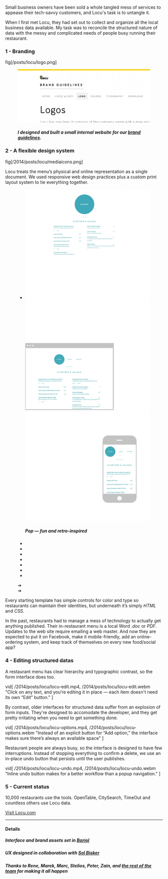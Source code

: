 <script>
	initiateProject = function() {
		var slider = new Swipe(document.getElementById('slider1'), {
			speed: 400,
			// auto: 3000,
	    	callback: function(event, index, elem) {
	    		$(".pagination .current").removeClass("current");
				$(".pagination :nth-child("+(index+1)+")").addClass("current");
	    		$("#slider1 .current").removeClass("current");
	    		$(elem).addClass("current");
			}
	    });
		$("#slider1").click(function(){
			slider.next();
		});
		$(".pagination > li").mouseup(function(){
			ind = $(this).index();
			slider.slide(ind, 300);
		});
		$(".prev").click(function(){
			slider.prev();
		});
		$(".next").click(function(){
			slider.next();
		});
	}
</script>

<!-- <figure>
	<div class="browser">
		<img src="/posts/locu/locu-ui.png"/>
	</div>
</figure>
 -->
Small business owners have been sold a whole tangled mess of services to appease their tech-savvy customers, and Locu's task is to untangle it.

When I first met Locu, they had set out to collect and organize all the local business data available. My task was to reconcile the structured nature of data with the messy and complicated needs of people busy running their restaurant.

### 1 - Branding

fig[/posts/locu/logo.png]

<figure class="bleed">
	<img src="/2014/posts/locu/brandguide.png"/>
	<h5>I designed and built a small internal website for our <a target="_blank" href="//locu.com/brand/">brand guidelines</a>.</h5>
</figure>


<!-- The identity system conveys a fresh, bright confidence.

<figure class="inset bleed">
	<img src="/2014/posts/locu/sticker.png"/>
	<h5>Die-cut stickers by [stickermule](//stickermule.com)</h5>
</figure> -->


### 2 - A flexible design system

fig[/2014/posts/locu/mediaicons.png]


Locu treats the menu’s physical and online representation as a single document. We used responsive web design practices plus a custom print layout system to tie everything together.
<figure>
	<div id="slider1" class="slider">
		<ul>
			<li class="current">
				<div class="wrapper">
					<img class="c" src="/2014/posts/locu/theme/circle_c.png"/>
					<img class="b" src="/2014/posts/locu/theme/circle_b.png"/>
					<img class="a" src="/2014/posts/locu/theme/circle_a.png"/>
				</div>
				<h5>Pop — fun and retro-inspired</h5>
			</li><li style="display: none">
				<div class="wrapper">
					<img class="c" src="/2014/posts/locu/theme/metric_c.png"/>
					<img class="b" src="/2014/posts/locu/theme/metric_b.png"/>
					<img class="a" src="/2014/posts/locu/theme/metric_a.png"/>
				</div>
				<h5>Metric — clean and precise</h5>
			</li><li style="display: none">
				<div class="wrapper">
					<img class="c" src="/2014/posts/locu/theme/slab_c.png"/>
					<img class="b" src="/2014/posts/locu/theme/slab_b.png"/>
					<img class="a" src="/2014/posts/locu/theme/slab_a.png"/>
				</div>
				<h5>Slab — sturdy and honest</h5>
			</li><li style="display: none">
				<div class="wrapper">
					<img class="c" src="/2014/posts/locu/theme/original_c.png"/>
					<img class="b" src="/2014/posts/locu/theme/original_b.png"/>
					<img class="a" src="/2014/posts/locu/theme/original_a.png"/>
				</div>
				<h5>Original — simple and sophisticated</h5>
			</li><li style="display: none">
				<div class="wrapper">
					<img class="c" src="/2014/posts/locu/theme/grid_c.png"/>
					<img class="b" src="/2014/posts/locu/theme/grid_b.png"/>
					<img class="a" src="/2014/posts/locu/theme/grid_a.png"/>
				</div>
				<h5>Grid — bold and vibrant</h5>
			</li><li style="display: none">
				<div class="wrapper">
					<img class="c" src="/2014/posts/locu/theme/metropolitan_c.png"/>
					<img class="b" src="/2014/posts/locu/theme/metropolitan_b.png"/>
					<img class="a" src="/2014/posts/locu/theme/metropolitan_a.png"/>
				</div>
				<h5>Metroplitan — dramatic and playful</h5>
			</li><li style="display: none">
				<div class="wrapper">
					<img class="c" src="/2014/posts/locu/theme/squares_c.png"/>
					<img class="b" src="/2014/posts/locu/theme/squares_b.png"/>
					<img class="a" src="/2014/posts/locu/theme/squares_a.png"/>
				</div>
				<h5>Squares — boistrous and busy</h5>
			</li>
		</ul>
	</div>
	<ul class="pagination">
		<li class="current"></li>
		<li></li>
		<li></li>
		<li></li>
		<li></li>
		<li></li>
		<li></li>
	</ul>
	<div class="prev">➔</div>
	<div class="next">➔</div>
</figure>

Every starting template has simple controls for color and type so restaurants can maintain their identities, but underneath it’s simply *HTML* and *CSS*.

In the past, restaurants had to manage a mess of technology to actually get anything published. Their in-restaurant menu is a local Word *.doc* or *PDF*. Updates to the web site require emailing a web master. And now they are expected to put it on Facebook, make it mobile-friendly, add an online-ordering system, and keep track of themselves on every new food/social app?

### 4 - Editing structured datas

A restaurant menu has clear hierarchy and typographic contrast, so the form interface does too.

vid[
	/2014/posts/locu/locu-edit.mp4,
	/2014/posts/locu/locu-edit.webm
	"Click on any text, and you’re editing it in place — each item doesn't need its own “Edit” button."
]

By contrast, older interfaces for structured data suffer from an explosion of form inputs. They're designed to accomodate the developer, and they get pretty irritating when you need to get something done.

vid[
	/2014/posts/locu/locu-options.mp4,
	/2014/posts/locu/locu-options.webm
	"Instead of an explicit button for “Add option,” the interface makes sure there’s always an available space"
]


Restaurant people are always busy, so the interface is designed to have few interruptions. Instead of stopping everything to confirm a delete, we use an in-place undo button that persists until the user publishes.

vid[
	/2014/posts/locu/locu-undo.mp4,
	/2014/posts/locu/locu-undo.webm
	"Inline undo button makes for a better workflow than a popup navigation."
]

### 5 - Current status

10,000 restaurants use the tools. OpenTable, CitySearch, TimeOut and countless others use Locu data.

<a href="//locu.com" target="_blank">Visit Locu.com</a>


-----

#### Details

##### Interface and brand assets set in [Bariol](http://www.bariol.com/)
##### UX designed in collaboration with [Sol Bisker](http://biskerrific.com/)
##### Thanks to Rene, Marek, Marc, Stelios, Peter, Zain, and [the rest of the team](https://locu.com/about/team/) for making it all happen
